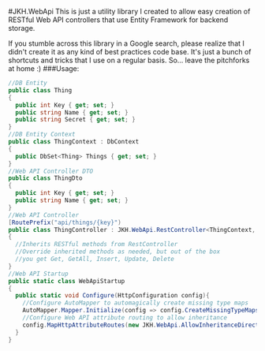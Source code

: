 #JKH.WebApi
This is just a utility library I created to allow easy creation of RESTful Web API controllers that
use Entity Framework for backend storage.

If you stumble across this library in a Google search, please realize that I didn't create it as any kind of best practices code base. It's just a bunch of shortcuts and tricks that I use on a regular basis. So... leave the pitchforks at home :)
###Usage:
```C#
//DB Entity
public class Thing
{
  public int Key { get; set; }
  public string Name { get; set; }
  public string Secret { get; set; }
}
//DB Entity Context
public class ThingContext : DbContext
{
  public DbSet<Thing> Things { get; set; }
}
//Web API Controller DTO
public class ThingDto
{
  public int Key { get; set; }
  public string Name { get; set; }
}
//Web API Controller
[RoutePrefix("api/things/{key}")
public class ThingController : JKH.WebApi.RestController<ThingContext, Thing, ThingDto, int>
{
  //Inherits RESTful methods from RestController
  //Override inherited methods as needed, but out of the box
  //you get Get, GetAll, Insert, Update, Delete
}
//Web API Startup
public static class WebApiStartup
{
  public static void Configure(HttpConfiguration config){
    //Configure AutoMapper to automagically create missing type maps
    AutoMapper.Mapper.Initialize(config => config.CreateMissingTypeMaps = true);
    //Configure Web API attribute routing to allow inheritance
    config.MapHttpAttributeRoutes(new JKH.WebApi.AllowInheritanceDirectRouteProvider());
  }
}
```
